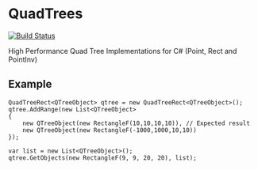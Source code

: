 # QuadTrees

[![Build Status](https://travis-ci.org/fmavdb/QuadTrees.svg?branch=master)](https://travis-ci.org/fmavdb/QuadTrees)

High Performance Quad Tree Implementations for C# (Point, Rect and PointInv)

## Example

```
QuadTreeRect<QTreeObject> qtree = new QuadTreeRect<QTreeObject>();
qtree.AddRange(new List<QTreeObject>
{
	new QTreeObject(new RectangleF(10,10,10,10)), // Expected result
	new QTreeObject(new RectangleF(-1000,1000,10,10))
});

var list = new List<QTreeObject>();
qtree.GetObjects(new RectangleF(9, 9, 20, 20), list);
```
